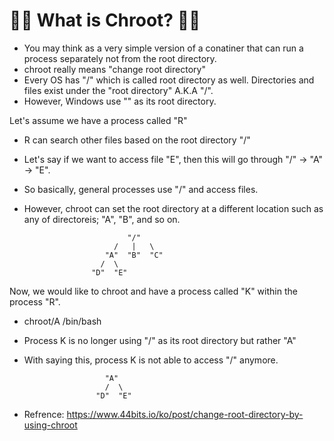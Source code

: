 # 🧑‍💻 What is Chroot? 🧑‍💻

- You may think as a very simple version of a conatiner that can run a process separately not from the root directory.
- chroot really means "change root directory"
- Every OS has "/" which is called root directory as well. Directories and files exist under the "root directory" A.K.A "/".
- However, Windows use "\" as its root directory.

Let's assume we have a process called "R" 

- R can search other files based on the root directory "/"
- Let's say if we want to access file "E", then this will go through "/" -> "A"  -> "E".
- So basically, general processes use "/" and access files. 
- However, chroot can set the root directory at a different location such as any of directoreis; "A", "B", and so on.         

                    
                             "/"
                          /   |   \
                        "A"  "B"  "C"
                       /  \ 
                     "D"  "E"

Now, we would like to chroot and have a process called "K"  within the process "R".
- chroot/A /bin/bash
- Process K is no longer using "/" as its root directory but rather "A"
- With saying this, process K is not able to access "/" anymore.

                        "A"  
                        /  \ 
                      "D"  "E"









- Refrence: https://www.44bits.io/ko/post/change-root-directory-by-using-chroot
